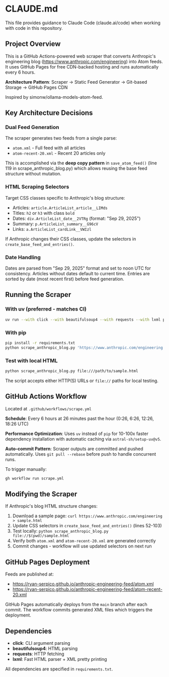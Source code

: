 # CLAUDE.md

This file provides guidance to Claude Code (claude.ai/code) when working with code in this repository.

## Project Overview

This is a GitHub Actions-powered web scraper that converts Anthropic's engineering blog (https://www.anthropic.com/engineering) into Atom feeds. It uses GitHub Pages for free CDN-backed hosting and runs automatically every 6 hours.

**Architecture Pattern**: Scraper → Static Feed Generator → Git-based Storage → GitHub Pages CDN

Inspired by simonw/ollama-models-atom-feed.

## Key Architecture Decisions

### Dual Feed Generation
The scraper generates two feeds from a single parse:
- `atom.xml` - Full feed with all articles
- `atom-recent-20.xml` - Recent 20 articles only

This is accomplished via the **deep copy pattern** in `save_atom_feed()` (line 119 in scrape_anthropic_blog.py) which allows reusing the base feed structure without mutation.

### HTML Scraping Selectors
Target CSS classes specific to Anthropic's blog structure:
- Articles: `article.ArticleList_article__LIMds`
- Titles: `h2` or `h3` with class `bold`
- Dates: `div.ArticleList_date__2VTRg` (format: "Sep 29, 2025")
- Summary: `p.ArticleList_summary__G96cV`
- Links: `a.ArticleList_cardLink__VWIzl`

If Anthropic changes their CSS classes, update the selectors in `create_base_feed_and_entries()`.

### Date Handling
Dates are parsed from "Sep 29, 2025" format and set to noon UTC for consistency. Articles without dates default to current time. Entries are sorted by date (most recent first) before feed generation.

## Running the Scraper

### With uv (preferred - matches CI)
```bash
uv run --with click --with beautifulsoup4 --with requests --with lxml python scrape_anthropic_blog.py 'https://www.anthropic.com/engineering'
```

### With pip
```bash
pip install -r requirements.txt
python scrape_anthropic_blog.py 'https://www.anthropic.com/engineering'
```

### Test with local HTML
```bash
python scrape_anthropic_blog.py file:///path/to/sample.html
```

The script accepts either HTTP(S) URLs or `file://` paths for local testing.

## GitHub Actions Workflow

Located at `.github/workflows/scrape.yml`

**Schedule**: Every 6 hours at 26 minutes past the hour (0:26, 6:26, 12:26, 18:26 UTC)

**Performance Optimization**: Uses `uv` instead of `pip` for 10-100x faster dependency installation with automatic caching via `astral-sh/setup-uv@v5`.

**Auto-commit Pattern**: Scraper outputs are committed and pushed automatically. Uses `git pull --rebase` before push to handle concurrent runs.

To trigger manually:
```bash
gh workflow run scrape.yml
```

## Modifying the Scraper

If Anthropic's blog HTML structure changes:

1. Download a sample page: `curl https://www.anthropic.com/engineering > sample.html`
2. Update CSS selectors in `create_base_feed_and_entries()` (lines 52-103)
3. Test locally: `python scrape_anthropic_blog.py file://$(pwd)/sample.html`
4. Verify both `atom.xml` and `atom-recent-20.xml` are generated correctly
5. Commit changes - workflow will use updated selectors on next run

## GitHub Pages Deployment

Feeds are published at:
- https://ryan-serpico.github.io/anthropic-engineering-feed/atom.xml
- https://ryan-serpico.github.io/anthropic-engineering-feed/atom-recent-20.xml

GitHub Pages automatically deploys from the `main` branch after each commit. The workflow commits generated XML files which triggers the deployment.

## Dependencies

- **click**: CLI argument parsing
- **beautifulsoup4**: HTML parsing
- **requests**: HTTP fetching
- **lxml**: Fast HTML parser + XML pretty printing

All dependencies are specified in `requirements.txt`.
